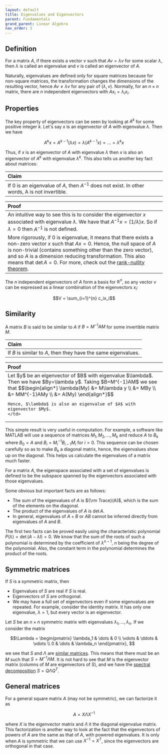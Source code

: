 ```yaml
---
layout: default
title: Eigenvalues and Eigenvectors
parent: Fundamentals
grand_parent: Linear Algebra
nav_order: 3
---
```


## Definition
For a matrix $A$, if there exists a vector $v$ such that $Av = \lambda v$ for some scalar $\lambda$, then $\lambda$ is called an eigenvalue and $v$ is called an eigenvector of $A$.

Naturally, eigenvalues are defined <span class="text-green-200">only for square matrices</span> because for non-square matrices, the transformation changes the dimensions of the resulting vector, hence $Av \neq \lambda v$ for any pair of $(\lambda, v)$. Normally, for an $n\times n$ matrix, there are $n$ independent eigenvectors with $Ax_i = \lambda_ix_i$.

## Properties
The key property of eigenvectors can be seen by looking at $A^k$ for some positive integer $k$. Let's say $x$ is an eigenvector of $A$ with eigenvalue $\lambda$. Then we have

$$A^kx = A^{k-1}(\lambda x) = \lambda (A^{k-1}x) = \dots = \lambda^kx$$

Thus, if $x$ is an eigenvector of $A$ with eigenvalue $\lambda$ then $x$ is also an eigenvector of $A^k$ with eigenvalue $\lambda^k$. This also tells us another key fact about matrices:

| <span class="fs-4 text-green-200">Claim</span> |
|:---------------|
| If 0 is an eigenvalue of $A$, then $A^{-1}$ does not exist. In other words, A is not invertible. |

| <span class="fs-4 text-green-200">Proof</span> |
|:---------------|
| An intuitive way to see this is to consider the eigenvector $x$ associated with eigenvalue $\lambda$. We have that $A^{-1}x = (1/\lambda) x$. So if $\lambda = 0$ then $A^{-1}$ is not defined.
More rigorously, if 0 is eigenvalue, it means that there exists a non-zero vector $x$ such that $Ax = 0$. Hence, the null space of $A$ is non-trivial (contains something other than the zero vector), and so $A$ is a dimension reducing transformation. This also means that $\det A = 0$. For more, check out the [rank-nullity theorem](https://en.wikipedia.org/wiki/Rank%E2%80%93nullity_theorem). |

The $n$ independent eigenvectors of $A$ form a basis for $\mathbb{R}^n$, so any vector $v$ can be expressed as a linear combination of the eigenvectors $x_i$:

$$V = \sum_{i=1}^{n} c_ix_i$$

## Similarity

A matrix $B$ is said to be <span class="text-green-200">similar to $A$</span> if
$B = M^{-1}AM$ for some invertible matrix $M$.

| <span class="fs-4 text-green-200">Claim</span> |
|:---------------|
| If $B$ is similar to $A$, then they have the same eigenvalues. |

<table>
<thead><tr><th style="text-align: left"><span class="fs-4 text-green-200">Proof</span></th></tr></thead>
<tbody>
  <tr>
    <td>
    Let $y$ be an eigenvector of $B$ with eigenvalue $\lambda$. Then we have $By=\lambda y$. Taking $B=M^{-1}AM$ we see that
    $$\begin{align*}
    \lambda(My) &= M\lambda y \\
    &= MBy \\
    &= MM^{-1}AMy \\
    &= A(My)
    \end{align*}$$

    Hence, $\lambda$ is also an eigenvalue of $A$ with eigenvector $My$.
    </td>
  </tr>
</tbody>
</table>

This simple result is very useful in computation. For example, a software like MATLAB will use a sequence of matrices $M_1, M_2, \ldots, M_k$ and reduce $A$ to $B_k$ where $B_0 = A$ and $B_i = M_i^{-1}B_{i-1}M_i$ for $i>0$. This sequence can be chosen carefully so as to <span class="text-green-200">make $B_k$ a diagonal matrix</span>, hence, the eigenvalues show up on the diagonal. This helps us calculate the eigenvalues of a matrix much faster.

For a matrix $A$, the <span class="text-green-200">eigenspace</span> associated with a set of eigenvalues is defined to be the subspace spanned by the eigenvectors associated with those eigenvalues.

Some obvious but important facts are as follows:

- The sum of the eigenvalues of $A$ is ${\rm Trace}(A)$, which is the sum of the elements on the diagonal.
- The product of the eigenvalues of $A$ is $\det A$.
- In general, eigenvalues of $A + B$ or $AB$ cannot be inferred directly from eigenvalues of $A$ and $B$.

The first two facts can be proved easily using the characteristic polynomial $P(\lambda) = \det(A - \lambda I) = 0$. We know that the sum of the roots of such a polynomial is determined by the coefficient of $\lambda^{n-1}$, $n$ being the degree of the polynomial. Also, the constant term in the polynomial determines the product of the roots.

## Symmetric matrices
If $S$ is a symmetric matrix, then
- Eigenvalues of $S$ are real if $S$ is real.
- Eigenvectors of $S$ are orthogonal.
- We may have a full set of eigenvectors even if some eigenvalues are repeated. For example, consider the identity matrix. It has only one eigenvalue, $\lambda=1$, but every vector is an eigenvector.

Let $S$ be an $n\times n$ symmetric matrix with eigenvalues $\lambda_1, \ldots, \lambda_n$. If we consider the matrix

$$\Lambda = \begin{pmatrix}
    \lambda_1 & \dots & 0 \\
    \vdots & \ddots & \vdots \\
    0 & \dots & \lambda_n
    \end{pmatrix},
$$

we see that $S$ and $\Lambda$ are [similar matrices](#similarity). This means that there must be an $M$ such that $S = M^{-1}\Lambda M$. It is not hard to see that $M$ is the eigenvector matrix (columns of $M$ are eigenvectors of $S$), and we have the [spectral decomposition](../factorization/#spectral-decomposition) $S = Q\Lambda Q^T$.


## General matrices

For a general square matrix $A$ (may not be symmetric), we can factorize it as

$$A = X\Lambda X^{-1}$$

where $X$ is the eigenvector matrix and $\Lambda$ it the diagonal eigenvalue matrix. This factorization is another way to look at the fact that the eigenvectors of powers of $A$ are the same as that of $A$, with powered eigenvalues. It is only when $A$ is symmetric that we can use $X^{-1} = X^T$, since the eigenvectors are orthogonal in that case.
